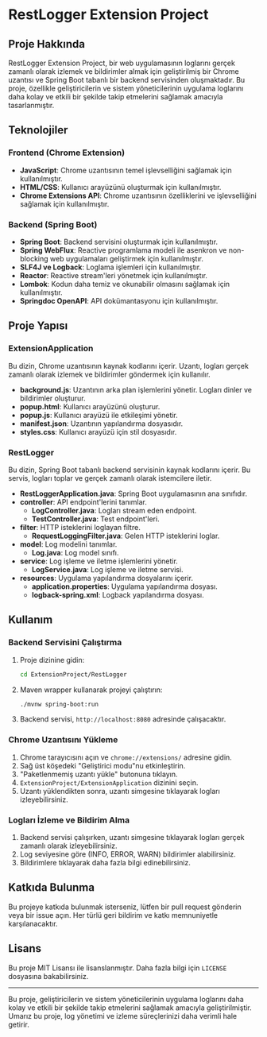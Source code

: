 # RestLogger Extension Project

## Proje Hakkında

RestLogger Extension Project, bir web uygulamasının loglarını gerçek zamanlı olarak izlemek ve bildirimler almak için geliştirilmiş bir Chrome uzantısı ve Spring Boot tabanlı bir backend servisinden oluşmaktadır. Bu proje, özellikle geliştiricilerin ve sistem yöneticilerinin uygulama loglarını daha kolay ve etkili bir şekilde takip etmelerini sağlamak amacıyla tasarlanmıştır.

## Teknolojiler

### Frontend (Chrome Extension)

- **JavaScript**: Chrome uzantısının temel işlevselliğini sağlamak için kullanılmıştır.
- **HTML/CSS**: Kullanıcı arayüzünü oluşturmak için kullanılmıştır.
- **Chrome Extensions API**: Chrome uzantısının özelliklerini ve işlevselliğini sağlamak için kullanılmıştır.

### Backend (Spring Boot)

- **Spring Boot**: Backend servisini oluşturmak için kullanılmıştır.
- **Spring WebFlux**: Reactive programlama modeli ile asenkron ve non-blocking web uygulamaları geliştirmek için kullanılmıştır.
- **SLF4J ve Logback**: Loglama işlemleri için kullanılmıştır.
- **Reactor**: Reactive stream'leri yönetmek için kullanılmıştır.
- **Lombok**: Kodun daha temiz ve okunabilir olmasını sağlamak için kullanılmıştır.
- **Springdoc OpenAPI**: API dokümantasyonu için kullanılmıştır.

## Proje Yapısı

### ExtensionApplication

Bu dizin, Chrome uzantısının kaynak kodlarını içerir. Uzantı, logları gerçek zamanlı olarak izlemek ve bildirimler göndermek için kullanılır.

- **background.js**: Uzantının arka plan işlemlerini yönetir. Logları dinler ve bildirimler oluşturur.
- **popup.html**: Kullanıcı arayüzünü oluşturur.
- **popup.js**: Kullanıcı arayüzü ile etkileşimi yönetir.
- **manifest.json**: Uzantının yapılandırma dosyasıdır.
- **styles.css**: Kullanıcı arayüzü için stil dosyasıdır.

### RestLogger

Bu dizin, Spring Boot tabanlı backend servisinin kaynak kodlarını içerir. Bu servis, logları toplar ve gerçek zamanlı olarak istemcilere iletir.

- **RestLoggerApplication.java**: Spring Boot uygulamasının ana sınıfıdır.
- **controller**: API endpoint'lerini tanımlar.
  - **LogController.java**: Logları stream eden endpoint.
  - **TestController.java**: Test endpoint'leri.
- **filter**: HTTP isteklerini loglayan filtre.
  - **RequestLoggingFilter.java**: Gelen HTTP isteklerini loglar.
- **model**: Log modelini tanımlar.
  - **Log.java**: Log model sınıfı.
- **service**: Log işleme ve iletme işlemlerini yönetir.
  - **LogService.java**: Log işleme ve iletme servisi.
- **resources**: Uygulama yapılandırma dosyalarını içerir.
  - **application.properties**: Uygulama yapılandırma dosyası.
  - **logback-spring.xml**: Logback yapılandırma dosyası.

## Kullanım

### Backend Servisini Çalıştırma

1. Proje dizinine gidin:
   ```bash
   cd ExtensionProject/RestLogger
   ```

2. Maven wrapper kullanarak projeyi çalıştırın:
   ```bash
   ./mvnw spring-boot:run
   ```

3. Backend servisi, `http://localhost:8080` adresinde çalışacaktır.

### Chrome Uzantısını Yükleme

1. Chrome tarayıcısını açın ve `chrome://extensions/` adresine gidin.
2. Sağ üst köşedeki "Geliştirici modu"nu etkinleştirin.
3. "Paketlenmemiş uzantı yükle" butonuna tıklayın.
4. `ExtensionProject/ExtensionApplication` dizinini seçin.
5. Uzantı yüklendikten sonra, uzantı simgesine tıklayarak logları izleyebilirsiniz.

### Logları İzleme ve Bildirim Alma

1. Backend servisi çalışırken, uzantı simgesine tıklayarak logları gerçek zamanlı olarak izleyebilirsiniz.
2. Log seviyesine göre (INFO, ERROR, WARN) bildirimler alabilirsiniz.
3. Bildirimlere tıklayarak daha fazla bilgi edinebilirsiniz.

## Katkıda Bulunma

Bu projeye katkıda bulunmak isterseniz, lütfen bir pull request gönderin veya bir issue açın. Her türlü geri bildirim ve katkı memnuniyetle karşılanacaktır.

## Lisans

Bu proje MIT Lisansı ile lisanslanmıştır. Daha fazla bilgi için `LICENSE` dosyasına bakabilirsiniz.

---

Bu proje, geliştiricilerin ve sistem yöneticilerinin uygulama loglarını daha kolay ve etkili bir şekilde takip etmelerini sağlamak amacıyla geliştirilmiştir. Umarız bu proje, log yönetimi ve izleme süreçlerinizi daha verimli hale getirir.
